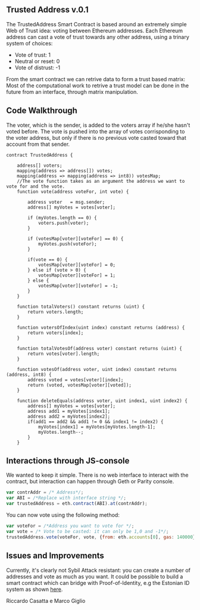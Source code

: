 ## Trusted Address v.0.1

The TrustedAddress Smart Contract is based around an extremely simple Web of Trust idea: voting between Ethereum addresses. Each Ethereum address can cast a vote of trust towards any other address, using a trinary system of choices:

  * Vote of trust:  1
  * Neutral or reset:  0
  * Vote of distrust:  -1

From the smart contract we can retrive data to form a trust based matrix:
Most of the computational work to retrive a trust model can be done in the future from an interface, through matrix manipulation.


## Code Walkthrough

The voter, which is the sender, is added to the voters array if he/she hasn't voted before. The vote is pushed into the array of votes corrisponding to the voter address, but only if there is no previous vote casted toward that account from that sender.


```solidity
contract TrustedAddress {

    address[] voters;
    mapping(address => address[]) votes;
    mapping(address => mapping(address => int8)) votesMap;
    //The vote function takes as an argument the address we want to vote for and the vote.
    function vote(address voteFor, int vote) {

        address voter   = msg.sender;
        address[] myVotes = votes[voter];

        if (myVotes.length == 0) {
            voters.push(voter);
        }

        if (votesMap[voter][voteFor] == 0) {
            myVotes.push(voteFor);
        }

        if(vote == 0) {
            votesMap[voter][voteFor] = 0;
        } else if (vote > 0) {
            votesMap[voter][voteFor] = 1;
        } else {
            votesMap[voter][voteFor] = -1;
        }
    }

    function totalVoters() constant returns (uint) {
        return voters.length;
    }

    function votersOfIndex(uint index) constant returns (address) {
        return voters[index];
    }

    function totalVotesOf(address voter) constant returns (uint) {
        return votes[voter].length;
    }

    function votesOf(address voter, uint index) constant returns (address, int8) {
        address voted = votes[voter][index];
        return (voted, votesMap[voter][voted]);
    }

    function deleteEquals(address voter, uint index1, uint index2) {
        address[] myVotes = votes[voter];
        address add1 = myVotes[index1];
        address add2 = myVotes[index2];
        if(add1 == add2 && add1 != 0 && index1 != index2) {
            myVotes[index1] = myVotes[myVotes.length-1];
            myVotes.length--;
        }
    }
```


## Interactions through JS-console

We wanted to keep it simple. There is no web interface to interact with the contract, but interaction can happen through Geth or Parity console.

```js
var contrAddr = /* Address*/;
var ABI = /*Replace with interface string */;
var trustedAddress = eth.contract(ABI).at(contrAddr);
```

You can now vote using the following method:

```js
var voteFor = /*Address you want to vote for */;
var vote = /* Vote to be casted: it can only be 1,0 and -1*/;
trustedAddress.vote(voteFor, vote, {from: eth.accounts[0], gas: 140000});
```


## Issues and Improvements
Currently, it's clearly not Sybil Attack resistant:
you can create a number of addresses and vote as much as you want. It could be possible to build a smart contract which can bridge with Proof-of-Identity, e.g the Estonian ID system as shown [here](https://github.com/oraclize/dapp-proof-of-identity).

Riccardo Casatta e Marco Giglio
